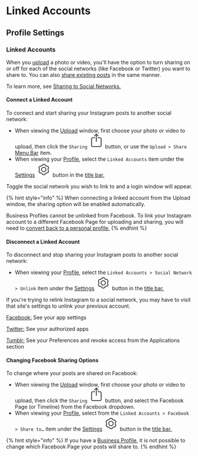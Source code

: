 # Linked Accounts

## Profile Settings

### Linked Accounts

When you [upload](../../upload.md) a photo or video, you'll have the option to turn sharing on or off for each of the social networks \(like Facebook or Twitter\) you want to share to. You can also [share existing posts](../../sharing.md) in the same manner.

To learn more, see [Sharing to Social Networks.](https://help.instagram.com/169948159813228)

#### Connect a Linked Account

To connect and start sharing your Instagram posts to another social network:

* When viewing the [Upload](../../upload.md) window, first choose your photo or video to upload, then click the `Sharing` ![](../../../.gitbook/assets/share.png) button, or use the `Upload > Share` [Menu Bar](../../../misc/glossary.md#menu-bar) item.
* When viewing your [Profile](../), select the `Linked Accounts` item under the [Settings](./) ![](../../../.gitbook/assets/settings.png) button in the [title bar.](../../../misc/glossary.md#title-bar)

Toggle the social network you wish to link to and a login window will appear.

{% hint style="info" %}
When connecting a linked account from the Upload window, the sharing option will be enabled automatically.

Business Profiles cannot be unlinked from Facebook. To link your Instagram account to a different Facebook Page for uploading and sharing, you will need to [convert back to a personal profile.](../businessprofiles/)
{% endhint %}

#### Disconnect a Linked Account

To disconnect and stop sharing your Instagram posts to another social network:

* When viewing your [Profile](../), select the `Linked Accounts > Social Network > Unlink` item under the [Settings](./) ![](../../../.gitbook/assets/settings.png) button in the [title bar.](../../../misc/glossary.md#title-bar)

If you're trying to relink Instagram to a social network, you may have to visit that site's settings to unlink your previous account.

[Facebook:](http://www.facebook.com/editapps.php) See your app settings

[Twitter:](https://twitter.com/settings/applications) See your authorized apps

[Tumblr:](https://www.tumblr.com/preferences) See your Preferences and revoke access from the Applications section

#### Changing Facebook Sharing Options

To change where your posts are shared on Facebook:

* When viewing the [Upload](../../upload.md) window, first choose your photo or video to upload, then click the `Sharing` ![](../../../.gitbook/assets/share.png) button, and select the Facebook Page \(or Timeline\) from the Facebook dropdown.
* When viewing your [Profile](../), select from the `Linked Accounts > Facebook > Share to…` item under the [Settings](./) ![](../../../.gitbook/assets/settings.png) button in the [title bar.](../../../misc/glossary.md#title-bar)

{% hint style="info" %}
If you have a [Business Profile](../businessprofiles/), it is not possible to change which Facebook Page your posts will share to.
{% endhint %}

